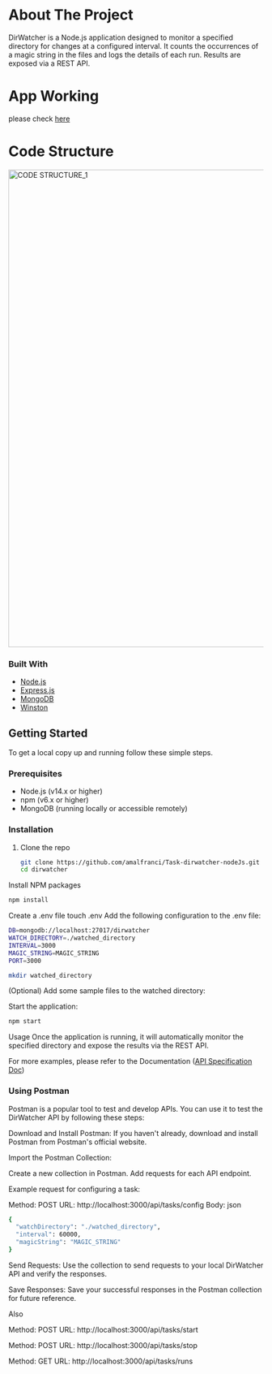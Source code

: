 # About The Project

DirWatcher is a Node.js application designed to monitor a specified directory for changes at a configured interval. It counts the occurrences of a magic string in the files and logs the details of each run. Results are exposed via a REST API.
# App Working
  please check [here](https://drive.google.com/file/d/1Fk69sih5-QZL0Iw9FVm9MOi5ns9FPhLx/view?usp=sharing)

# Code Structure

<img width="941" alt="CODE STRUCTURE_1" src="https://github.com/amalfranci/Task-dirwatcher-nodeJs/assets/65619344/47eb1a94-c44c-4adf-a31e-273ed1f6ffec">



### Built With

* [Node.js](https://nodejs.org/)
* [Express.js](https://expressjs.com/)
* [MongoDB](https://www.mongodb.com/)
* [Winston](https://github.com/winstonjs/winston)



<!-- GETTING STARTED -->
## Getting Started

To get a local copy up and running follow these simple steps.

### Prerequisites

* Node.js (v14.x or higher)
* npm (v6.x or higher)
* MongoDB (running locally or accessible remotely)

### Installation

1. Clone the repo
   ```sh
   git clone https://github.com/amalfranci/Task-dirwatcher-nodeJs.git
   cd dirwatcher
Install NPM packages

```sh
npm install
```
Create a .env file
touch .env
Add the following configuration to the .env file:

```sh
DB=mongodb://localhost:27017/dirwatcher
WATCH_DIRECTORY=./watched_directory
INTERVAL=3000
MAGIC_STRING=MAGIC_STRING
PORT=3000
```


```sh
mkdir watched_directory
```
(Optional) Add some sample files to the watched directory:


Start the application:

```sh
npm start
```

<!-- USAGE -->
Usage
Once the application is running, it will automatically monitor the specified directory and expose the results via the REST API.

For more examples, please refer to the Documentation ([API Specification Doc](https://docs.google.com/document/d/1DplxnKj0by-YCNaV7KEdKjuS0DCNcOPE/edit?usp=sharing&ouid=108635337891655763555&rtpof=true&sd=true))

### Using Postman

Postman is a popular tool to test and develop APIs. You can use it to test the DirWatcher API by following these steps:

Download and Install Postman: If you haven't already, download and install Postman from Postman's official website.

Import the Postman Collection:

Create a new collection in Postman.
Add requests for each API endpoint.

Example request for configuring a task:

Method: POST
URL: http://localhost:3000/api/tasks/config
Body:
json

```sh
{
  "watchDirectory": "./watched_directory",
  "interval": 60000,
  "magicString": "MAGIC_STRING"
}
```

Send Requests: Use the collection to send requests to your local DirWatcher API and verify the responses.

Save Responses: Save your successful responses in the Postman collection for future reference.

Also 

Method: POST
URL: http://localhost:3000/api/tasks/start

Method: POST
URL: http://localhost:3000/api/tasks/stop

Method: GET
URL: http://localhost:3000/api/tasks/runs







